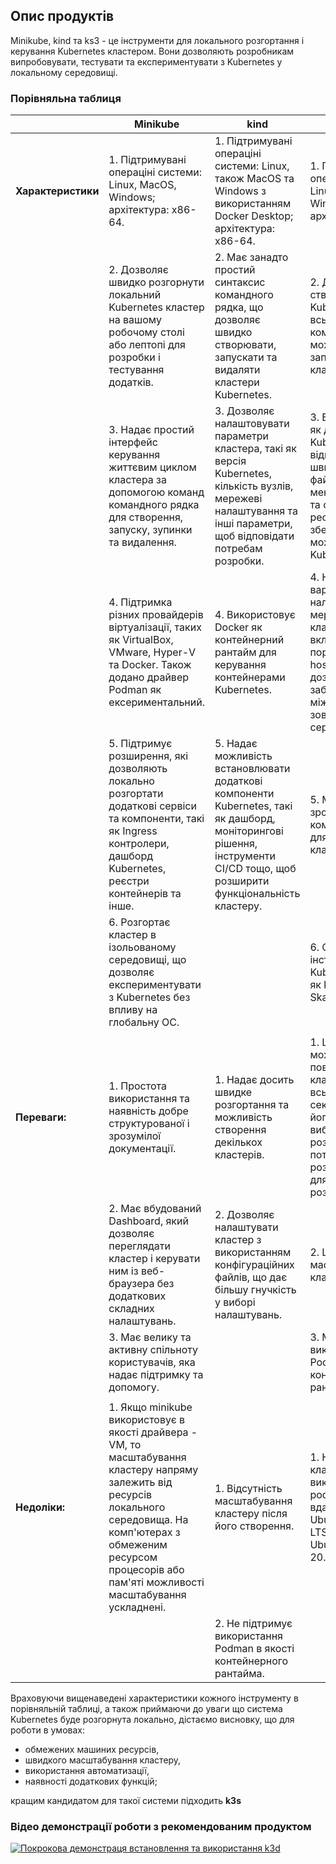 ## Опис продуктів

Minikube, kind та ks3 - це інструменти для локального розгортання і керування Kubernetes кластером. Вони дозволяють розробникам випробовувати, тестувати та експериментувати з Kubernetes у локальному середовищі.

### Порівняльна таблиця

|   | Minikube | kind | ks3 |
|---|---|---|---|
| **Характеристики** | 1. Підтримувані операціні системи: Linux, MacOS, Windows; архітектура: x86-64. | 1. Підтримувані операціні системи: Linux, також MacOS та Windows з використанням Docker Desktop; архітектура: x86-64. | 1. Підтримувані операціні системи: Linux, MacOS, Windows; архітектура: x86-64. |
|| 2. Дозволяє швидко розгорнути локальний Kubernetes кластер на вашому робочому столі або лептопі для розробки і тестування додатків. | 2. Має занадто простий синтаксис командного рядка, що дозволяє швидко створювати, запускати та видаляти кластери Kubernetes. | 2. Дозволяє створювати локальні Kubernetes кластери всього за кілька команд. Є можливість запустити кілька кластерів одночасно. |
|| 3. Надає простий інтерфейс керування життєвим циклом кластера за допомогою команд командного рядка для створення, запуску, зупинки та видалення. | 3. Дозволяє налаштовувати параметри кластера, такі як версія Kubernetes, кількість вузлів, мережеві налаштування та інші параметри, щоб відповідати потребам розробки. | 3. Використовує k3s як дистрибутив Kubernetes. K3s - це відносно малий та швидкий виконавчий файл, який має менше залежностей та споживає менше ресурсів, але зберігає основні можливості Kubernetes. |
|| 4. Підтримка різних провайдерів віртуалізації, таких як VirtualBox, VMware, Hyper-V та Docker. Також додано драйвер Podman як ексериментальний. | 4. Використовує Docker як контейнерний рантайм для керування контейнерами Kubernetes. | 4. Надає різні варіанти налаштування мережі для кластерів, включаючи мостові, порт-форвардинг та host-only мережі. Це дозволяє забезпечити зв'язок між кластером та зовнішніми сервісами. |
|| 5. Підтримує розширення, які дозволяють локально розгортати додаткові сервіси та компоненти, такі як Ingress контролери, дашборд Kubernetes, реєстри контейнерів та інше. | 5. Надає можливість встановлювати додаткові компоненти Kubernetes, такі як дашборд, моніторингові рішення, інструменти CI/CD тощо, щоб розширити функціональність кластеру. |  5. Має простий та зрозумілий інтерфейс командного рядка для управління кластерами. |
|| 6. Розгортає кластер в ізольованому середовищі, що дозволяє експериментувати з Kubernetes без впливу на глобальну ОС. || 6. Сумісний з іншими інструментами Kubernetes, такими як kubectl, Helm, Skaffold та інші |
|||||
| **Переваги:** | 1. Простота використання та наявність добре структурованої і зрозумілої документації. | 1. Надає досить швидке розгортання та можливість створення декількох кластерів. | 1. Швидкість - k3d може створити повнофункціональний кластер Kubernetes всього за кілька секунд, що робить його чудовим вибором для розробників, яким потрібно швидко розгорнути кластер для тестування або розробки. |
|| 2. Має вбудований Dashboard, який дозволяє переглядати кластер і керувати ним із веб-браузера без додаткових складних налаштувань. | 2. Дозволяє налаштувати кластер з використанням конфігураційних файлів, що дає більшу гнучкість у виборі налаштувань. | 2. Швидке масштабуання кластеру. |
||3. Має велику та активну спільноту користувачів, яка надає підтримку та допомогу. || 3. Може використовувати Podman у якості контейнерного рантайма. |
|||||
| **Недоліки:** | 1. Якщо minikube використовує в якості драйвера - VM, то масштабування кластеру напряму залежить від ресурсів локального середовища. На комп'ютерах з обмеженим ресурсом процесорів або пам'яті можливості масштабування ускладнені. | 1. Відсутність масштабування кластеру після його створення. | 1. Нажаль, запустити кластер з використанням k3d + podman так і не вдалося [система Ubuntu mini 18.04.6 LTS(kernel 4.15.0) та Ubuntu server 20.04.6(kernel 5.4.0)] |
||| 2. Не підтримує використання Podman в якості контейнерного рантайма. |

Враховуючи вищенаведені характеристики кожного інструменту в порівняльній таблиці, а також приймаючи до уваги що система Kubernetes буде розгорнута локально, дістаємо висновку, що для роботи в умовах:

- обмежених машиних ресурсів,
- швидкого масштабування кластеру,
- використання автоматизації,
- наявності додаткових функцій;

кращим кандидатом для такої системи підходить **k3s**

### Відео демонстрації роботи з рекомендованим продуктом

[![Покрокова демонстраця встановлення та використання k3d](https://asciinema.org/a/584633.svg)](https://asciinema.org/a/584633)
